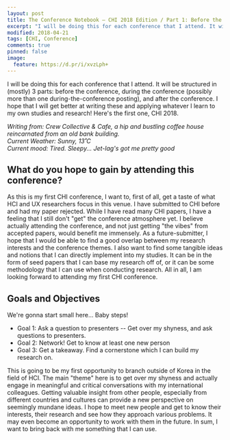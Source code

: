 ```yaml
---
layout: post
title: The Conference Notebook — CHI 2018 Edition / Part 1: Before the Conference
excerpt: "I will be doing this for each conference that I attend. It will be structured in (mostly) 3 parts: before the conference, during the conference (possibly more than one during-the-conference posting), and after the conference. I hope that  will get better at writing these and applying whatever I learn to my own studies and research! Here's the first one, CHI 2018."
modified: 2018-04-21
tags: [CHI, Conference]
comments: true
pinned: false
image:
  feature: https://d.pr/i/xvzLph+
---
```

I will be doing this for each conference that I attend. It will be structured in (mostly) 3 parts: before the conference, during the conference (possibly more than one during-the-conference posting), and after the conference. I hope that I will get better at writing these and applying whatever I learn to my own studies and research! Here's the first one, CHI 2018.

*Writing from: Crew Collective & Cafe, a hip and bustling coffee house reincarnated from an old bank building.*  
*Current Weather: Sunny, 13˚C*  
*Current mood: Tired. Sleepy... Jet-lag's got me pretty good*

## What do you hope to gain by attending this conference?
As this is my first CHI conference, I want to, first of all, get a taste of what HCI and UX researchers focus in this venue. I have submitted to CHI before and had my paper rejected. While I have read many CHI papers, I have a feeling that I still don't "get" the conference atmosphere yet. I believe actually attending the conference, and not just getting "the vibes" from accepted papers, would benefit me immensely. As a future-submitter, I hope that I would be able to find a good overlap between my research interests and the conference themes. I also want to find some tangible ideas and notions that I can directly implement into my studies. It can be in the form of seed papers that I can base my research off of, or it can be some methodology that I can use when conducting research. All in all, I am looking forward to attending my first CHI conference.

## Goals and Objectives
We're gonna start small here... Baby steps!

* Goal 1: Ask a question to presenters -- Get over my shyness, and ask questions to presenters.
* Goal 2: Network! Get to know at least one new person
* Goal 3: Get a takeaway. Find a cornerstone which I can build my research on.

This is going to be my first opportunity to branch outside of Korea in the field of HCI. The main "theme" here is to get over my shyness and actually engage in meaningful and critical conversations with my international colleagues. Getting valuable insight from other people, especially from different countries and cultures can provide a new perspective on seemingly mundane ideas. I hope to meet new people and get to know their interests, their research and see how they approach various problems. It may even become an opportunity to work with them in the future. In sum, I want to bring back with me something that I can use.
